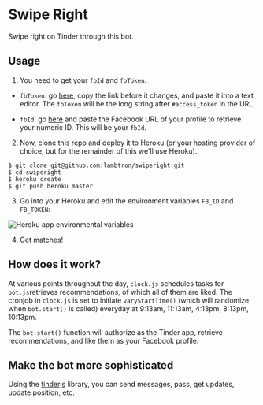 Swipe Right
==========

Swipe right on Tinder through this bot.


## Usage

1. You need to get your `fbId` and `fbToken`.

- `fbToken`: go [here](https://www.facebook.com/dialog/oauth?client_id=464891386855067&redirect_uri=https://www.facebook.com/connect/login_success.html&scope=basic_info,email,public_profile,user_about_me,user_activities,user_birthday,user_education_history,user_friends,user_interests,user_likes,user_location,user_photos,user_relationship_details&response_type=token), copy the link before it changes, and paste it into a text editor. The `fbToken` will be the long string after `#access_token` in the URL.

- `fbId`: go [here](http://findmyfacebookid.com/) and paste the Facebook URL of your profile to retrieve your numeric ID. This will be your `fbId`.

2. Now, clone this repo and deploy it to Heroku (or your hosting provider of choice, but for the remainder of this we'll use Heroku).

```
$ git clone git@github.com:lambtron/swiperight.git
$ cd swiperight
$ heroku create
$ git push heroku master
```

3. Go into your Heroku and edit the environment variables `FB_ID` and `FB_TOKEN`:

![Heroku app environmental variables](https://www.dropbox.com/s/xp3nhs5zc7k9uth/Screenshot%202014-11-04%2020.22.06.png?dl=0)

4. Get matches!


## How does it work?

At various points throughout the day, `clock.js` schedules tasks for `bot.js`retrieves recommendations, of which all of them are liked. The cronjob in `clock.js` is set to initiate `varyStartTime()` (which will randomize when `bot.start()` is called) everyday at 9:13am, 11:13am, 4:13pm, 8:13pm, 10:13pm.

The `bot.start()` function will authorize as the Tinder app, retrieve recommendations, and like them as your Facebook profile.

## Make the bot more sophisticated

Using the [tinderjs](https://github.com/lambtron/tinderjs) library, you can send messages, pass, get updates, update position, etc.